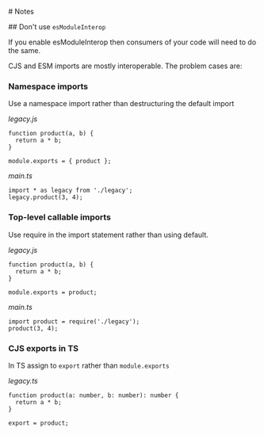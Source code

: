 # Notes

## Don't use `esModuleInterop`

If you enable esModuleInterop then consumers of your code will need to do the same.

CJS and ESM imports are mostly interoperable. The problem cases are:

### Namespace imports

Use a namespace import rather than destructuring the default import

_legacy.js_

```
function product(a, b) {
  return a * b;
}

module.exports = { product };
```

_main.ts_

```
import * as legacy from './legacy';
legacy.product(3, 4);
```

### Top-level callable imports

Use require in the import statement rather than using default.

_legacy.js_

```
function product(a, b) {
  return a * b;
}

module.exports = product;
```

_main.ts_

```
import product = require('./legacy');
product(3, 4);
```

### CJS exports in TS

In TS assign to `export` rather than `module.exports`

_legacy.ts_

```
function product(a: number, b: number): number {
  return a * b;
}

export = product;
```
